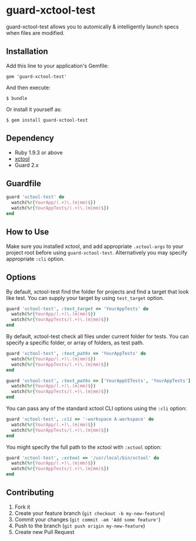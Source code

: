 # guard-xctool-test

guard-xctool-test allows you to automically & intelligently launch specs when files are modified.

## Installation

Add this line to your application's Gemfile:

    gem 'guard-xctool-test'

And then execute:

    $ bundle

Or install it yourself as:

    $ gem install guard-xctool-test

## Dependency

- Ruby 1.9.3 or above
- [xctool](https://github.com/facebook/xctool)
- Guard 2.x

## Guardfile

```ruby
guard 'xctool-test' do
  watch(%r{YourApp/(.+)\.(m|mm)$})
  watch(%r{YourAppTests/(.+)\.(m|mm)$})
end
```

## How to Use

Make sure you installed xctool, and add appropriate ``.xctool-args`` to your project root before using ``guard-xctool-test``. Alternatively you may specify appropriate ``:cli`` option.

## Options

By default, xctool-test find the folder for projects and find a target that look like test.
You can supply your target by using ```test_target``` option.

```ruby
guard 'xctool-test', :test_target => 'YourAppTests' do
  watch(%r{YourApp/(.+)\.(m|mm)$})
  watch(%r{YourAppTests/(.+)\.(m|mm)$})
end
```

By default, xctool-test check all files under current folder for tests. You can specify a
specific folder, or array of folders, as test path.

```ruby
guard 'xctool-test', :test_paths => 'YourAppTests' do
  watch(%r{YourApp/(.+)\.(m|mm)$})
  watch(%r{YourAppTests/(.+)\.(m|mm)$})
end
```

```ruby
guard 'xctool-test', :test_paths => ['YourAppUITests', 'YourAppTests'] do
  watch(%r{YourApp/(.+)\.(m|mm)$})
  watch(%r{YourAppTests/(.+)\.(m|mm)$})
end
```

You can pass any of the standard xctool CLI options using the ```:cli``` option:

```ruby
guard 'xctool-test', :cli => '-workspace A.workspace' do
  watch(%r{YourApp/(.+)\.(m|mm)$})
  watch(%r{YourAppTests/(.+)\.(m|mm)$})
end
```

You might specify the full path to the xctool with ```:xctool```  option:

```ruby
guard 'xctool-test', :xctool => '/usr/local/bin/xctool' do
  watch(%r{YourApp/(.+)\.(m|mm)$})
  watch(%r{YourAppTests/(.+)\.(m|mm)$})
end
```


## Contributing

1. Fork it
2. Create your feature branch (`git checkout -b my-new-feature`)
3. Commit your changes (`git commit -am 'Add some feature'`)
4. Push to the branch (`git push origin my-new-feature`)
5. Create new Pull Request
